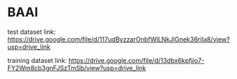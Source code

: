 # BAAI

test dataset link:  https://drive.google.com/file/d/117udByzzarOnbfWlLNkJlGnek36riIa8/view?usp=drive_link

training dataset link:  https://drive.google.com/file/d/13dbx6kpfjjo7-FY2Wm8cb3gnFJSzTmSb/view?usp=drive_link
